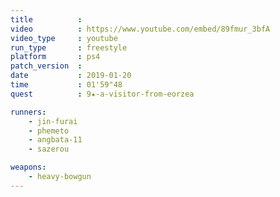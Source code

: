 ```yaml
---
title          :
video          : https://www.youtube.com/embed/89fmur_3bfA
video_type     : youtube
run_type       : freestyle
platform       : ps4
patch_version  :
date           : 2019-01-20
time           : 01'59"48
quest          : 9★-a-visitor-from-eorzea

runners:
    - jin-furai
    - phemeto
    - angbata-11
    - sazerou

weapons:
    - heavy-bowgun
---
```

